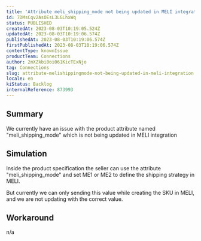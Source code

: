 ```yaml
---
title: 'Attribute meli_shipping_mode not being updated in MELI integration'
id: 7DMsCqv2AsOEsL3LGLhxWq
status: PUBLISHED
createdAt: 2023-08-03T10:19:05.524Z
updatedAt: 2023-08-03T10:19:06.574Z
publishedAt: 2023-08-03T10:19:06.574Z
firstPublishedAt: 2023-08-03T10:19:06.574Z
contentType: knownIssue
productTeam: Connections
author: 2mXZkbi0oi061KicTExNjo
tag: Connections
slug: attribute-melishippingmode-not-being-updated-in-meli-integration
locale: en
kiStatus: Backlog
internalReference: 873993
---
```


## Summary



We currently have an issue with the product attribute named "meli_shipping_mode" which is not being updated in MELI integration


##

## Simulation



Inside the product specification the seller can use the attribute "meli_shipping_mode" and set ME1 or ME2 to define the shipping strategy in MELI.

But currently we can only sending this value while creating the SKU in MELI, and we are not updating with the correct value.



##

## Workaround


n/a





